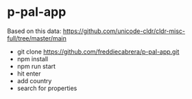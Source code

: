 # p-pal-app
Based on this data: https://github.com/unicode-cldr/cldr-misc-full/tree/master/main
- git clone https://github.com/freddiecabrera/p-pal-app.git
- npm install
- npm run start
- hit enter
- add country
- search for properties
